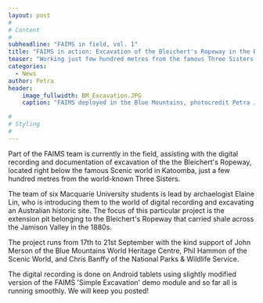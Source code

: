 ```yaml
---
layout: post
#
# Content
#
subheadline: "FAIMS in field, vol. 1"
title: "FAIMS in action: Excavation of the Bleichert's Ropeway in the Blue Mountains"
teaser: "Working just few hundred metres from the famous Three Sisters in Katoomba..."
categories:
  - News
author: Petra
header:
    image_fullwidth: BM_Excavation.JPG
    caption: "FAIMS deployed in the Blue Mountains, photocredit Petra Janouchova"

#
# Styling
#
---
```


Part of the FAIMS team is currently in the field, assisting with the digital recording and documentation of excavation of the the Bleichert's Ropeway, located right below the famous Scenic world in Katoomba, just a few hundred metres from the world-known Three Sisters.

The team of six Macquarie University students is lead by archaelogist Elaine Lin, who is introducing them to the world of digital recording and excavating an Australian historic site. The focus of this particular project is the extension pit belonging to the Bleichert's Ropeway that carried shale across the Jamison Valley in the 1880s.

The project runs from 17th to 21st September with the kind support of John Merson of the Blue Mountains World Heritage Centre, Phil Hammon of the Scenic World, and Chris Banffy of the National Parks & Wildlife Service. 

The digital recording is done on Android tablets using slightly modified version of the FAIMS 'Simple Excavation' demo module and so far all is running smoothly. We will keep you posted!

